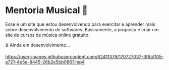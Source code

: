 
# Mentoria Musical :musical_keyboard:
Esse é um site que estou desenvolvendo para exercitar e aprender mais sobre desenvolvimento de softwares. Basicamente, a proposta é criar um site de cursos de música online gratuito.

:hourglass_flowing_sand:	Ainda em desenvolvimento...

https://user-images.githubusercontent.com/62411379/170727037-3f6a1f05-a721-4e5e-8445-26b2e5bb0867.mp4
